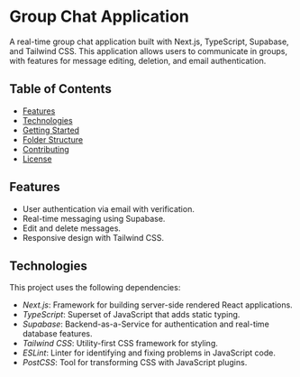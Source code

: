 # Group Chat Application

A real-time group chat application built with Next.js, TypeScript, Supabase, and Tailwind CSS. This application allows users to communicate in groups, with features for message editing, deletion, and email authentication.

## Table of Contents

- [Features](#features)
- [Technologies](#technologies)
- [Getting Started](#getting-started)
- [Folder Structure](#folder-structure)
- [Contributing](#contributing)
- [License](#license)

## Features

- User authentication via email with verification.
- Real-time messaging using Supabase.
- Edit and delete messages.
- Responsive design with Tailwind CSS.

## Technologies

This project uses the following dependencies:

- *Next.js*: Framework for building server-side rendered React applications.
- *TypeScript*: Superset of JavaScript that adds static typing.
- *Supabase*: Backend-as-a-Service for authentication and real-time database features.
- *Tailwind CSS*: Utility-first CSS framework for styling.
- *ESLint*: Linter for identifying and fixing problems in JavaScript code.
- *PostCSS*: Tool for transforming CSS with JavaScript plugins.

